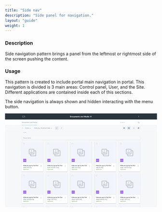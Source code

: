 ```yaml
---
title: "Side nav"
description: "Side panel for navigation."
layout: "guide"
weight: 1
---
```


### Description
Side navigation pattern brings a panel from the leftmost or rightmost side of the screen pushing the content.


### Usage
This pattern is created to include portal main navigation in portal. This navigation is divided is 3 main areas: Control panel, User, and the Site. Different applications are contained inside each of this sections.

The side navigation is always shown and hidden interacting with the menu button.

![side navigation to show the product menu in Liferay](../../../images/sideNavExample.gif)